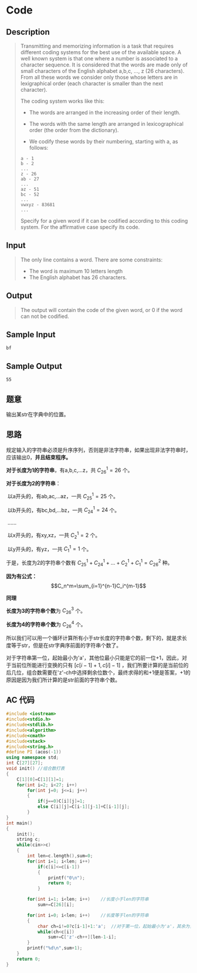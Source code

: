 # Code

## **Description**

> Transmitting and memorizing information is a task that requires different coding systems for the best use of the available space. A well known system is that one where a number is associated to a character sequence. It is considered that the words are made only of small characters of the English alphabet a,b,c, ..., z (26 characters). From all these words we consider only those whose letters are in lexigraphical order (each character is smaller than the next character). 
>
> The coding system works like this: 
>
> - The words are arranged in the increasing order of their length. 
> - The words with the same length are arranged in lexicographical order (the order from the dictionary). 
>
>
> - We codify these words by their numbering, starting with a, as follows: 
>
>
> ```
> a - 1 
> b - 2 
> ... 
> z - 26 
> ab - 27 
> ... 
> az - 51 
> bc - 52 
> ... 
> vwxyz - 83681 
> ... 
> ```
>
> Specify for a given word if it can be codified according to this coding system. For the affirmative case specify its code. 



## **Input**

> The only line contains a word. There are some constraints: 
>
> - The word is maximum 10 letters length 
> - The English alphabet has 26 characters. 



## **Output**

> The output will contain the code of the given word, or 0 if the word can not be codified.



## **Sample Input**

    bf


## **Sample Output**

    55


## **题意**

输出某str在字典中的位置。



## **思路**

规定输入的字符串必须是升序序列，否则是非法字符串，如果出现非法字符串时，应该输出0，**并且结束程序。**



**对于长度为1的字符串**，有a,b,c,...z，共 $C_{26}^1=26$ 个。

**对于长度为2的字符串**：

​	以a开头的，有ab,ac,...az，一共 $C_{25}^1=25$ 个。

​	以b开头的，有bc,bd,...bz，一共 $C_{24}^1=24$ 个。

​	......

​	以x开头的，有xy,xz，一共 $C_{2}^1=2$ 个。

​	以y开头的，有yz，一共 $C_1^1=1$ 个。

于是，长度为2的字符串个数有 $C_{25}^1+C_{24}^1+...+C_2^1+C_1^1=C_{26}^2$ 种。

**因为有公式：** $$C_n^m=\sum_{i=1}^{n-1}C_i^{m-1}$$



**同理**

**长度为3的字符串个数**为 $C_{26}^3$ 个。

**长度为4的字符串个数**为 $C_{26}^4$ 个。

所以我们可以用一个循环计算所有小于str长度的字符串个数，剩下的，就是求长度等于str，但是在str字典序前面的字符串个数了。

对于字符串第一位，起始最小为'a'，其他位最小只能是它的前一位+1，因此，对于当前位所能进行变换的只有 $[c[i-1]+1,c[i]-1]$ ，我们所要计算的是当前位的后几位，组合数需要在'z'-ch中选择剩余位数个，最终求得的和+1便是答案，+1的原因是因为我们所计算的是str前面的字符串个数。



## **AC 代码**

```cpp
#include <iostream>
#include<stdio.h>
#include<stdlib.h>
#include<algorithm>
#include<cmath>
#include<stack>
#include<string.h>
#define PI (acos(-1))
using namespace std;
int C[27][27];
void init() //组合数打表
{
    C[1][0]=C[1][1]=1;
    for(int i=2; i<27; i++)
        for(int j=0; j<=i; j++)
        {
            if(j==0)C[i][j]=1;
            else C[i][j]=C[i-1][j-1]+C[i-1][j];
        }
}
int main()
{
    init();
    string c;
    while(cin>>c)
    {
        int len=c.length(),sum=0;
        for(int i=1; i<len; i++)
            if(c[i]<=c[i-1])
            {
                printf("0\n");
                return 0;
            }

        for(int i=1; i<len; i++)    //长度小于len的字符串
            sum+=C[26][i];

        for(int i=0; i<len; i++)    //长度等于len的字符串
        {
            char ch=i!=0?c[i-1]+1:'a';  //对于第一位，起始最小为'a'，其余为当前已有位+1
            while(ch<c[i])
                sum+=C['z'-ch++][len-1-i];
        }
        printf("%d\n",sum+1);
    }
    return 0;
}
```

